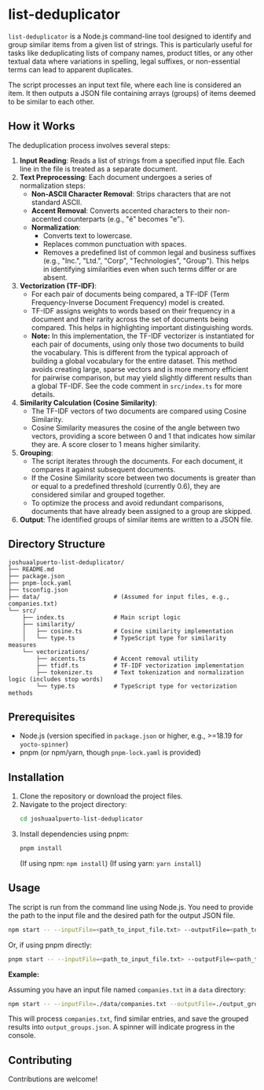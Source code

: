 # list-deduplicator

`list-deduplicator` is a Node.js command-line tool designed to identify and group similar items from a given list of strings. This is particularly useful for tasks like deduplicating lists of company names, product titles, or any other textual data where variations in spelling, legal suffixes, or non-essential terms can lead to apparent duplicates.

The script processes an input text file, where each line is considered an item. It then outputs a JSON file containing arrays (groups) of items deemed to be similar to each other.

## How it Works

The deduplication process involves several steps:

1.  **Input Reading**: Reads a list of strings from a specified input file. Each line in the file is treated as a separate document.
2.  **Text Preprocessing**: Each document undergoes a series of normalization steps:
    *   **Non-ASCII Character Removal**: Strips characters that are not standard ASCII.
    *   **Accent Removal**: Converts accented characters to their non-accented counterparts (e.g., "é" becomes "e").
    *   **Normalization**:
        *   Converts text to lowercase.
        *   Replaces common punctuation with spaces.
        *   Removes a predefined list of common legal and business suffixes (e.g., "Inc.", "Ltd.", "Corp", "Technologies", "Group"). This helps in identifying similarities even when such terms differ or are absent.
3.  **Vectorization (TF-IDF)**:
    *   For each pair of documents being compared, a TF-IDF (Term Frequency-Inverse Document Frequency) model is created.
    *   TF-IDF assigns weights to words based on their frequency in a document and their rarity across the set of documents being compared. This helps in highlighting important distinguishing words.
    *   **Note:** In this implementation, the TF-IDF vectorizer is instantiated for each pair of documents, using only those two documents to build the vocabulary. This is different from the typical approach of building a global vocabulary for the entire dataset. This method avoids creating large, sparse vectors and is more memory efficient for pairwise comparison, but may yield slightly different results than a global TF-IDF. See the code comment in `src/index.ts` for more details.
4.  **Similarity Calculation (Cosine Similarity)**:
    *   The TF-IDF vectors of two documents are compared using Cosine Similarity.
    *   Cosine Similarity measures the cosine of the angle between two vectors, providing a score between 0 and 1 that indicates how similar they are. A score closer to 1 means higher similarity.
5.  **Grouping**:
    *   The script iterates through the documents. For each document, it compares it against subsequent documents.
    *   If the Cosine Similarity score between two documents is greater than or equal to a predefined threshold (currently 0.6), they are considered similar and grouped together.
    *   To optimize the process and avoid redundant comparisons, documents that have already been assigned to a group are skipped.
6.  **Output**: The identified groups of similar items are written to a JSON file.

## Directory Structure

```
joshuaalpuerto-list-deduplicator/
├── README.md
├── package.json
├── pnpm-lock.yaml
├── tsconfig.json
├── data/                     # (Assumed for input files, e.g., companies.txt)
└── src/
    ├── index.ts              # Main script logic
    ├── similarity/
    │   ├── cosine.ts         # Cosine similarity implementation
    │   └── type.ts           # TypeScript type for similarity measures
    └── vectorizations/
        ├── accents.ts        # Accent removal utility
        ├── tfidf.ts          # TF-IDF vectorization implementation
        ├── tokenizer.ts      # Text tokenization and normalization logic (includes stop words)
        └── type.ts           # TypeScript type for vectorization methods
```

## Prerequisites

*   Node.js (version specified in `package.json` or higher, e.g., >=18.19 for `yocto-spinner`)
*   pnpm (or npm/yarn, though `pnpm-lock.yaml` is provided)

## Installation

1.  Clone the repository or download the project files.
2.  Navigate to the project directory:
    ```bash
    cd joshuaalpuerto-list-deduplicator
    ```
3.  Install dependencies using pnpm:
    ```bash
    pnpm install
    ```
    (If using npm: `npm install`)
    (If using yarn: `yarn install`)

## Usage

The script is run from the command line using Node.js. You need to provide the path to the input file and the desired path for the output JSON file.

```bash
npm start -- --inputFile=<path_to_input_file.txt> --outputFile=<path_to_output_file.json>
```

Or, if using pnpm directly:

```bash
pnpm start -- --inputFile=<path_to_input_file.txt> --outputFile=<path_to_output_file.json>
```

**Example:**

Assuming you have an input file named `companies.txt` in a `data` directory:

```bash
npm start -- --inputFile=./data/companies.txt --outputFile=./output_groups.json
```

This will process `companies.txt`, find similar entries, and save the grouped results into `output_groups.json`. A spinner will indicate progress in the console.

## Contributing
Contributions are welcome!